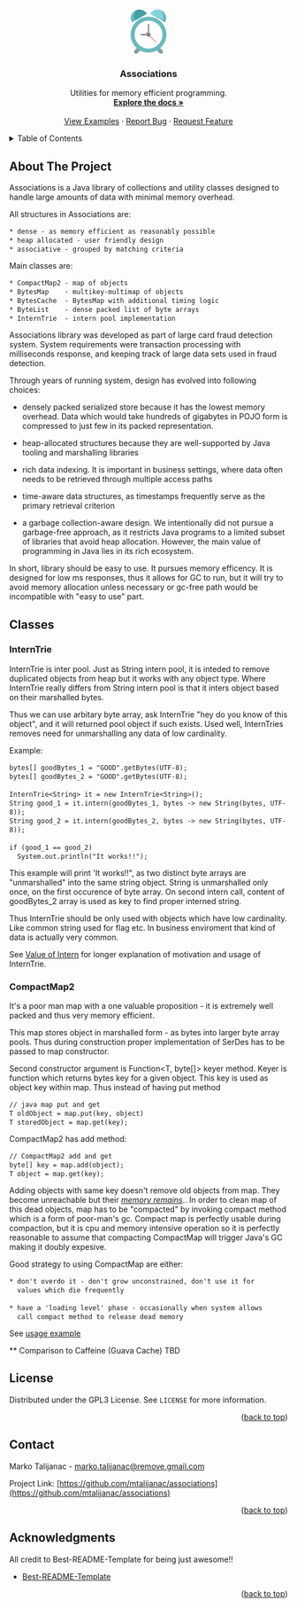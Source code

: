 <!-- Improved compatibility of back to top link: See: https://github.com/othneildrew/Best-README-Template/pull/73 -->
<a name="readme-top"></a>
<!--
*** Thanks for checking out the Best-README-Template. If you have a suggestion
*** that would make this better, please fork the repo and create a pull request
*** or simply open an issue with the tag "enhancement".
*** Don't forget to give the project a star!
*** Thanks again! Now go create something AMAZING! :D
-->


<!-- PROJECT LOGO -->
<br />
<div align="center">
  <a href="https://github.com/mtalijanac/associations.git">
    <img src="images/logo.png" alt="Logo" width="80" height="80">
  </a>

  <h3 align="center">Associations</h3>

  <p align="center">
    Utilities for memory efficient programming.
    <br />
    <a href="https://github.com/mtalijanac/associations"><strong>Explore the docs »</strong></a>
    <br />
    <br />
    <a href="https://github.com/mtalijanac/associations/blob/main/src/test/java/mt/fireworks/associations/examples/">View Examples</a>
    ·
    <a href="https://github.com/mtalijanac/associations/issues">Report Bug</a>
    ·
    <a href="https://github.com/mtalijanac/associations/issues">Request Feature</a>
  </p>
</div>



<!-- TABLE OF CONTENTS -->
<details>
  <summary>Table of Contents</summary>
  <ol>
    <li>
      <a href="#about-the-project">About The Project</a>
    </li>
    <li><a href="#usage">Usage</a></li>
    <li><a href="#Implementation">Implementation</a></li>
    <li><a href="#license">License</a></li>
    <li><a href="#contact">Contact</a></li>
    <li><a href="#acknowledgments">Acknowledgments</a></li>
  </ol>
</details>



<!-- ABOUT THE PROJECT -->
## About The Project

Associations is a Java library of collections and utility classes designed to 
handle large amounts of data with minimal memory overhead.

All structures in Associations are:

    * dense - as memory efficient as reasonably possible
    * heap allocated - user friendly design 
    * associative - grouped by matching criteria


Main classes are:

    * CompactMap2 - map of objects
    * BytesMap    - multikey-multimap of objects
    * BytesCache  - BytesMap with additional timing logic
    * ByteList    - dense packed list of byte arrays
    * InternTrie  - intern pool implementation


Associations library was developed as part of large card fraud detection system.
System requirements were transaction processing with milliseconds response,
and keeping track of large data sets used in fraud detection. 


Through years of running system, design has evolved into following choices:

  * densely packed serialized store because it has the lowest memory overhead.
    Data which would take hundreds of gigabytes in POJO form is compressed 
    to just few in its packed representation.

  * heap-allocated structures because they are well-supported by Java tooling
    and marshalling libraries
    
  * rich data indexing. It is important in business settings, where data often
    needs to be retrieved through multiple access paths

  * time-aware data structures, as timestamps frequently serve as the primary
    retrieval criterion
  
  * a garbage collection-aware design. We intentionally did not pursue a 
    garbage-free approach, as it restricts Java programs to a limited subset 
    of libraries that avoid heap allocation. However, the main value of 
    programming in Java lies in its rich ecosystem. 
    

In short, library should be easy to use. It pursues memory efficency.
It is designed for low ms responses, thus it allows for GC to run, but
it will try to avoid memory allocation unless necessary or gc-free path
would be incompatible with "easy to use" part.


## Classes

### InternTrie

InternTrie is inter pool. Just as String intern pool, it is inteded to remove
duplicated objects from heap but it works with any object type. Where InternTrie 
really differs from String intern pool is that it inters object based on 
their marshalled bytes.

Thus we can use arbitary byte array, ask InternTrie "hey do you know of this object",
and it will returned pool object if such exists. Used well, InternTries removes 
need for unmarshalling any data of low cardinality. 

Example:

    bytes[] goodBytes_1 = "GOOD".getBytes(UTF-8);
    bytes[] goodBytes_2 = "GOOD".getBytes(UTF-8);
    
    InternTrie<String> it = new InternTrie<String>();
    String good_1 = it.intern(goodBytes_1, bytes -> new String(bytes, UTF-8));
    String good_2 = it.intern(goodBytes_2, bytes -> new String(bytes, UTF-8));
    
    if (good_1 == good_2)
      System.out.println("It works!!");
  
This example will print 'It works!!", as two distinct byte arrays are "unmarshalled"
into the same string object. String is unmarshalled only once, on the first occurence
of byte array. On second intern call, content of goodBytes_2 array is used as key
to find proper interned string.

Thus InternTrie should be only used with objects which have low cardinality.
Like common string used for flag etc. In business enviroment that kind of data
is actually very common.

See [Value of Intern](https://github.com/mtalijanac/articles/blob/main/ValueOfInter.md)
for longer explanation of motivation and usage of InternTrie.


### CompactMap2

It's a poor man map with a one valuable proposition - it is extremely well packed
and thus very memory efficient.

This map stores object in marshalled form - as bytes into larger byte array pools.
Thus during construction proper implementation of SerDes<T> has to be passed
to map constructor.

Second constructor argument is Function<T, byte[]> keyer method. Keyer is function
which returns bytes key for a given object. This key is used as object key within
map. Thus instead of having put method

    // java map put and get
    T oldObject = map.put(key, object)
    T storedObject = map.get(key);

CompactMap2 has add method:

	// CompactMap2 add and get
	byte[] key = map.add(object);
	T object = map.get(key);

Adding objects with same key doesn't remove old objects from map. They become
unreachable but their [*memory remains*](https://www.youtube.com/watch?v=RDN4awrpPQQ)..
In order to clean map of this dead objects, map has to be "compacted" by invoking
compact method which is a form of poor-man's gc. Compact map is perfectly usable
during compaction, but it is cpu and memory intensive operation so it is perfectly
reasonable to assume that compacting CompactMap will trigger Java's GC making it 
doubly expesive.

Good strategy to using CompactMap are either: 

    * don't overdo it - don't grow unconstrained, don't use it for
      values which die frequently
     
    * have a 'loading level' phase - occasionally when system allows
      call compact method to release dead memory
    

See [usage example](https://github.com/mtalijanac/associations/blob/main/src/test/java/mt/fireworks/associations/examples/CompactMap2_UsageExample1.java)

** Comparison to Caffeine (Guava Cache)
TBD



<!-- LICENSE -->
## License

Distributed under the GPL3 License. See `LICENSE` for more information.

<p align="right">(<a href="#readme-top">back to top</a>)</p>



<!-- CONTACT -->
## Contact

Marko Talijanac - marko.talijanac@remove.gmail.com

Project Link: [https://github.com/mtalijanac/associations](https://github.com/mtalijanac/associations)

<p align="right">(<a href="#readme-top">back to top</a>)</p>



<!-- ACKNOWLEDGMENTS -->
## Acknowledgments

All credit to Best-README-Template for being just awesome!!

* [Best-README-Template](https://github.com/othneildrew/Best-README-Template)

<p align="right">(<a href="#readme-top">back to top</a>)</p>



